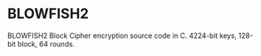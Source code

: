 # BLOWFISH2
BLOWFISH2 Block Cipher encryption source code in C. 4224-bit keys, 128-bit block, 64 rounds.
